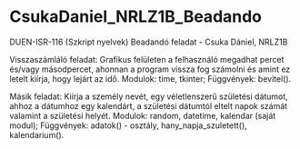 # CsukaDaniel_NRLZ1B_Beadando
DUEN-ISR-116 (Szkript nyelvek) Beadandó feladat - Csuka Dániel, NRLZ1B

Visszaszámláló feladat:
Grafikus felületen a felhasználó megadhat percet és/vagy másodpercet, ahonnan a program vissza fog számolni és amint ez letelt kiírja, hogy lejárt az idő.
Modulok: time, tkinter;
Függvények: bevitel().

Másik feladat:
Kiírja a személy nevét, egy véletlenszerű születési dátumot, ahhoz a dátumhoz egy kalendárt, a születési dátumtól eltelt napok számát valamint a születési helyét.
Modulok: random, datetime, kalendar (saját modul);
Függvények: adatok() - osztály, hany_napja_szuletett(), kalendarium().
